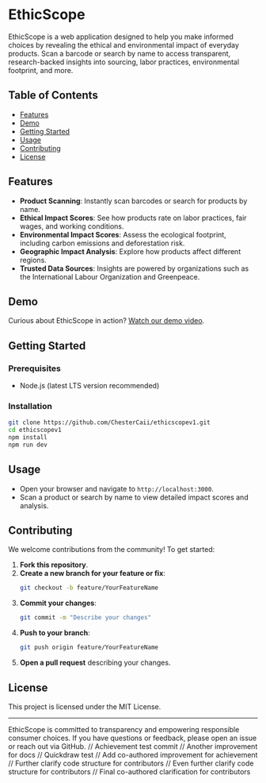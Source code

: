 # EthicScope

EthicScope is a web application designed to help you make informed choices by revealing the ethical and environmental impact of everyday products. Scan a barcode or search by name to access transparent, research-backed insights into sourcing, labor practices, environmental footprint, and more.

## Table of Contents
- [Features](#features)
- [Demo](#demo)
- [Getting Started](#getting-started)
- [Usage](#usage)
- [Contributing](#contributing)
- [License](#license)

## Features

- **Product Scanning**: Instantly scan barcodes or search for products by name.
- **Ethical Impact Scores**: See how products rate on labor practices, fair wages, and working conditions.
- **Environmental Impact Scores**: Assess the ecological footprint, including carbon emissions and deforestation risk.
- **Geographic Impact Analysis**: Explore how products affect different regions.
- **Trusted Data Sources**: Insights are powered by organizations such as the International Labour Organization and Greenpeace.

## Demo

Curious about EthicScope in action? [Watch our demo video](https://youtu.be/nNdB_ETGdSk?si=9RuvpJUa-SExPVX5).

## Getting Started

### Prerequisites

- Node.js (latest LTS version recommended)

### Installation

```bash
git clone https://github.com/ChesterCaii/ethicscopev1.git
cd ethicscopev1
npm install
npm run dev
```

## Usage

- Open your browser and navigate to `http://localhost:3000`.
- Scan a product or search by name to view detailed impact scores and analysis.

## Contributing

We welcome contributions from the community! To get started:

1. **Fork this repository**.
2. **Create a new branch for your feature or fix**:
   ```bash
   git checkout -b feature/YourFeatureName
   ```
3. **Commit your changes**:
   ```bash
   git commit -m "Describe your changes"
   ```
4. **Push to your branch**:
   ```bash
   git push origin feature/YourFeatureName
   ```
5. **Open a pull request** describing your changes.

## License

This project is licensed under the MIT License.

---

EthicScope is committed to transparency and empowering responsible consumer choices. If you have questions or feedback, please open an issue or reach out via GitHub.
// Achievement test commit
// Another improvement for docs
// Quickdraw test
// Add co-authored improvement for achievement
// Further clarify code structure for contributors
// Even further clarify code structure for contributors
// Final co-authored clarification for contributors
